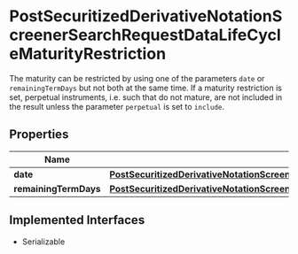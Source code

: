 

# PostSecuritizedDerivativeNotationScreenerSearchRequestDataLifeCycleMaturityRestriction

The maturity can be restricted by using one of the parameters `date` or `remainingTermDays` but not both at the same time. If a maturity restriction is set, perpetual instruments, i.e. such that do not mature, are not included in the result unless the parameter `perpetual` is set to `include`.

## Properties

Name | Type | Description | Notes
------------ | ------------- | ------------- | -------------
**date** | [**PostSecuritizedDerivativeNotationScreenerSearchRequestDataLifeCycleMaturityRestrictionDate**](PostSecuritizedDerivativeNotationScreenerSearchRequestDataLifeCycleMaturityRestrictionDate.md) |  |  [optional]
**remainingTermDays** | [**PostSecuritizedDerivativeNotationScreenerSearchRequestDataLifeCycleMaturityRestrictionRemainingTermDays**](PostSecuritizedDerivativeNotationScreenerSearchRequestDataLifeCycleMaturityRestrictionRemainingTermDays.md) |  |  [optional]


## Implemented Interfaces

* Serializable


